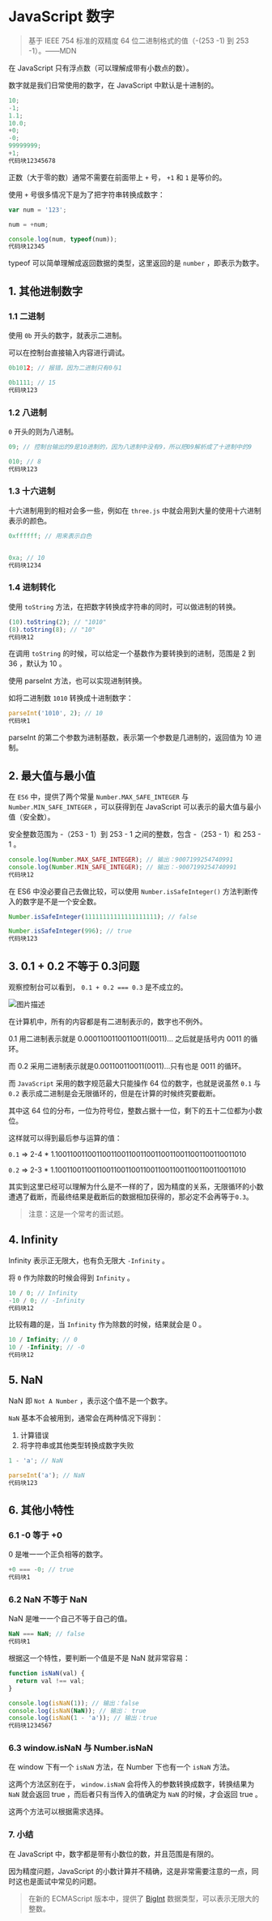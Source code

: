# JavaScript 数字

> 基于 IEEE 754 标准的双精度 64 位二进制格式的值（-(253 -1) 到 253 -1）。——MDN

在 JavaScript 只有浮点数（可以理解成带有小数点的数）。

数字就是我们日常使用的数字，在 JavaScript 中默认是十进制的。

```js
10;
-1;
1.1;
10.0;
+0;
-0;
99999999;
+1;
代码块12345678
```

正数（大于零的数）通常不需要在前面带上 `+` 号， `+1` 和 `1` 是等价的。

使用 `+` 号很多情况下是为了把字符串转换成数字：

```js
var num = '123';

num = +num;

console.log(num, typeof(num));
代码块12345
```

typeof 可以简单理解成返回数据的类型，这里返回的是 `number` ，即表示为数字。



## 1. 其他进制数字



### 1.1 二进制

使用 `0b` 开头的数字，就表示二进制。

可以在控制台直接输入内容进行调试。

```js
0b1012; // 报错，因为二进制只有0与1

0b1111; // 15
代码块123
```



### 1.2 八进制

`0` 开头的则为八进制。

```js
09; // 控制台输出的9是10进制的，因为八进制中没有9，所以把09解析成了十进制中的9

010; // 8
代码块123
```



### 1.3 十六进制

十六进制用到的相对会多一些，例如在 `three.js` 中就会用到大量的使用十六进制表示的颜色。

```js
0xffffff; // 用来表示白色


0xa; // 10
代码块1234
```



### 1.4 进制转化

使用 `toString` 方法，在把数字转换成字符串的同时，可以做进制的转换。

```js
(10).toString(2); // "1010"
(8).toString(8); // "10"
代码块12
```

在调用 `toString` 的时候，可以给定一个基数作为要转换到的进制，范围是 2 到 36 ，默认为 10 。

使用 parseInt 方法，也可以实现进制转换。

如将二进制数 `1010` 转换成十进制数字：

```js
parseInt('1010', 2); // 10
代码块1
```

parseInt 的第二个参数为进制基数，表示第一个参数是几进制的，返回值为 10 进制。



## 2. 最大值与最小值

在 `ES6` 中，提供了两个常量 `Number.MAX_SAFE_INTEGER` 与 `Number.MIN_SAFE_INTEGER` ，可以获得到在 JavaScript 可以表示的最大值与最小值（安全数）。

安全整数范围为 -（253 - 1）到 253 - 1 之间的整数，包含 -（253 - 1）和 253 - 1 。

```js
console.log(Number.MAX_SAFE_INTEGER); // 输出：9007199254740991
console.log(Number.MIN_SAFE_INTEGER); // 输出：-9007199254740991
代码块12
```

在 ES6 中没必要自己去做比较，可以使用 `Number.isSafeInteger()` 方法判断传入的数字是不是一个安全数。

```js
Number.isSafeInteger(11111111111111111111); // false

Number.isSafeInteger(996); // true
代码块123
```



## 3. 0.1 + 0.2 不等于 0.3问题

观察控制台可以看到， `0.1 + 0.2 === 0.3` 是不成立的。

![图片描述](https://img.mukewang.com/wiki/5e7a2ab90a4d084915320432.jpg)

在计算机中，所有的内容都是有二进制表示的，数字也不例外。

0.1 用二进制表示就是 0.00011001100110011(0011)… 之后就是括号内 0011 的循环。

而 0.2 采用二进制表示就是0.001100110011(0011)…只有也是 0011 的循环。

而 `JavaScript` 采用的数字规范最大只能操作 64 位的数字，也就是说虽然 `0.1` 与 `0.2` 表示成二进制是会无限循环的，但是在计算的时候终究要截断。

其中这 64 位的分布，一位为符号位，整数占据十一位，剩下的五十二位都为小数位。

这样就可以得到最后参与运算的值：

`0.1` => 2-4 * 1.1001100110011001100110011001100110011001100110011010

`0.2` => 2-3 * 1.1001100110011001100110011001100110011001100110011010

其实到这里已经可以理解为什么是不一样的了，因为精度的关系，无限循环的小数遭遇了截断，而最终结果是截断后的数据相加获得的，那必定不会再等于`0.3`。

> 注意：这是一个常考的面试题。



## 4. Infinity

Infinity 表示正无限大，也有负无限大 `-Infinity` 。

将 `0` 作为除数的时候会得到 `Infinity` 。

```js
10 / 0; // Infinity
-10 / 0; // -Infinity
代码块12
```

比较有趣的是，当 `Infinity` 作为除数的时候，结果就会是 0 。

```js
10 / Infinity; // 0
10 / -Infinity; // -0
代码块12
```



## 5. NaN

NaN 即 `Not A Number` ，表示这个值不是一个数字。

`NaN` 基本不会被用到，通常会在两种情况下得到：

1. 计算错误
2. 将字符串或其他类型转换成数字失败

```js
1 - 'a'; // NaN

parseInt('a'); // NaN
代码块123
```



## 6. 其他小特性



### 6.1 -0 等于 +0

0 是唯一一个正负相等的数字。

```js
+0 === -0; // true
代码块1
```



### 6.2 NaN 不等于 NaN

NaN 是唯一一个自己不等于自己的值。

```js
NaN === NaN; // false
代码块1
```

根据这一个特性，要判断一个值是不是 NaN 就非常容易：

```js
function isNaN(val) {
  return val !== val;
}

console.log(isNaN(1)); // 输出：false
console.log(isNaN(NaN)); // 输出： true
console.log(isNaN(1 - 'a')); // 输出：true
代码块1234567
```



### 6.3 window.isNaN 与 Number.isNaN

在 window 下有一个 `isNaN` 方法，在 Number 下也有一个 `isNaN` 方法。

这两个方法区别在于， `window.isNaN` 会将传入的参数转换成数字，转换结果为 `NaN` 就会返回 true ，而后者只有当传入的值确定为 `NaN` 的时候，才会返回 true 。

这两个方法可以根据需求选择。



### 7. 小结

在 JavaScript 中，数字都是带有小数位的数，并且范围是有限的。

因为精度问题，JavaScript 的小数计算并不精确，这是非常需要注意的一点，同时这也是面试中常见的问题。

> 在新的 ECMAScript 版本中，提供了 [BigInt](https://developer.mozilla.org/zh-CN/docs/Web/JavaScript/Reference/Global_Objects/BigInt) 数据类型，可以表示无限大的整数。